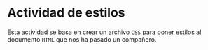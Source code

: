 # Actividad de estilos
Esta actividad se basa en crear un archivo `CSS` para poner estilos al documento `HTML` que nos ha pasado un compañero.
